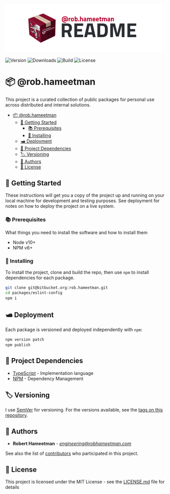![@rob.hameetman][logo]

![Version](https://img.shields.io/npm/v/@rob.hameetman)
![Downloads](https://img.shields.io/npm/dt/@rob.hameetman)
![Build](https://img.shields.io/bitbucket/pipelines/rob.hameetman/master)
![License](https://img.shields.io/npm/l/@rob.hameetman)

# 📦 @rob.hameetman

This project is a curated collection of public packages for personal use across
distributed and internal solutions.

- [📦 @rob.hameetman](#%f0%9f%93%a6-robhameetman)
  - [💼 Getting Started](#%f0%9f%92%bc-getting-started)
    - [📚 Prerequisites](#%f0%9f%93%9a-prerequisites)
    - [📲 Installing](#%f0%9f%93%b2-installing)
  - [🛥 Deployment](#%f0%9f%9b%a5-deployment)
  - [🧾 Project Dependencies](#%f0%9f%a7%be-project-dependencies)
  - [🏷 Versioning](#%f0%9f%8f%b7-versioning)
  - [📜 Authors](#%f0%9f%93%9c-authors)
  - [📄 License](#%f0%9f%93%84-license)

## 💼 Getting Started

These instructions will get you a copy of the project up and running on your
local machine for development and testing purposes. See deployment for notes on
how to deploy the project on a live system.

### 📚 Prerequisites

What things you need to install the software and how to install them

* Node v10+
* NPM v6+

### 📲 Installing

To install the project, clone and build the repo, then use `npm` to install
dependencies for each package.

```bash
git clone git@bitbucket.org:rob.hameetman.git
cd packages/eslint-config
npm i
```

## 🛥 Deployment

Each package is versioned and deployed independently with `npm`:

```bash
npm version patch
npm publish
```

## 🧾 Project Dependencies

* [TypeScript](https://www.typescriptlang.org/) - Implementation language
* [NPM](https://www.npmjs.com/) - Dependency Management

## 🏷 Versioning

I use [SemVer](http://semver.org/) for versioning. For the versions available,
see the [tags on this repository](https://github.com/RobHameetman/packages/tags/).

## 📜 Authors

* **Robert Hameetman** - *<engineering@robhameetman.com>*

See also the list of [contributors](https://github.com/RobHameetman/packages/graphs/contributors) who participated in this project.

## 📄 License

This project is licensed under the MIT License - see the [LICENSE.md](LICENSE.md) file for details

[logo]: /.github/readme-root.png "@rob.hameetman"
